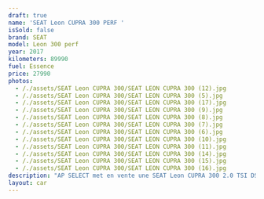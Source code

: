 ```yaml
---
draft: true
name: 'SEAT Leon CUPRA 300 PERF '
isSold: false
brand: SEAT
model: Leon 300 perf
year: 2017
kilometers: 89990
fuel: Essence
price: 27990
photos:
  - /./assets/SEAT Leon CUPRA 300/SEAT LEON CUPRA 300 (12).jpg
  - /./assets/SEAT Leon CUPRA 300/SEAT LEON CUPRA 300 (5).jpg
  - /./assets/SEAT Leon CUPRA 300/SEAT LEON CUPRA 300 (17).jpg
  - /./assets/SEAT Leon CUPRA 300/SEAT LEON CUPRA 300 (9).jpg
  - /./assets/SEAT Leon CUPRA 300/SEAT LEON CUPRA 300 (8).jpg
  - /./assets/SEAT Leon CUPRA 300/SEAT LEON CUPRA 300 (7).jpg
  - /./assets/SEAT Leon CUPRA 300/SEAT LEON CUPRA 300 (6).jpg
  - /./assets/SEAT Leon CUPRA 300/SEAT LEON CUPRA 300 (10).jpg
  - /./assets/SEAT Leon CUPRA 300/SEAT LEON CUPRA 300 (11).jpg
  - /./assets/SEAT Leon CUPRA 300/SEAT LEON CUPRA 300 (14).jpg
  - /./assets/SEAT Leon CUPRA 300/SEAT LEON CUPRA 300 (15).jpg
  - /./assets/SEAT Leon CUPRA 300/SEAT LEON CUPRA 300 (16).jpg
description: "AP SELECT met en vente une SEAT Leon CUPRA 300 2.0 TSI DSG6 pack performance Cupra Orange\nModèle du 07/2017 avec 89900km.\n\nCouleur Mystère blue métal, intérieur bi matière Cuir / Alcantara, pack Carbon\n\nCarte Grise française sans malus \U0001F1EB\U0001F1F7\n\nLe véhicule possède son carnet complet SEAT avec historique limpide.\n\nService huile, pneus et freins neuf effectués pour la vente.\n\nÉquipements et options :\n- Boîte DSG 6\n- Toit Panoramique\n- Pack Performance [Coordonnées masquées]ein Brembo\n- Pack Carbon intérieur\n- Sièges Performance\n- Sièges Chauffants\n- Intérieur bi matière Cuir / Alcantara\n- Système Hifi SEAT Sound\n- Suspensions dynamiques DCC\n- Régulateur adaptatif ACC\n- Navigation 3D Europe\n- Feux de jour à LED\n- Controle automatique des feux de route ALS\n- Parc distance contrôle PDC avant / arrière\n- Caméra de recul\n- Vitrage arrière surteinté\n- Connexion Ipod et USB\n- Volant sport multifonctions\n- Affichage multifonctions plus\n- Climatisation bi zone\n- Éclairage et essuie-glaces automatique\n- Rétroviseurs rabattable électriquement et chauffants\n- Rétroviseurs int / ext Electrochrome\n- Bluetooth\n- Éclairage d ambiance\n\nDisponible et visible sur RDV pour acheteur sérieux.\n\nPossibilité d'une garantie 3, 6 ou 12 mois en supplément.\n\nRéalisation des démarches d'immatriculation.\n\nAP SELECT c'est des solutions de courtage et conciergerie sur mesure pour profiter librement de sa passion et de son patrimoine.\n\nPrenez le volant, AP SELECT s'occupe du reste."
layout: car
---
```


